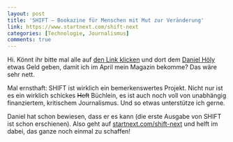 ```yaml
---
layout: post
title: 'SHIFT – Bookazine für Menschen mit Mut zur Veränderung'
link: https://www.startnext.com/shift-next
categories: [Technologie, Journalismus]
comments: true
---
```


Hi. Könnt ihr bitte mal alle auf [den Link klicken](https://www.startnext.com/shift-next) und dort dem [Daniel Höly](https://twitter.com/juicedaniel) etwas Geld geben, damit ich im April mein Magazin bekomme? Das wäre sehr nett.

Mal ernsthaft: SHIFT ist wirklich ein bemerkenswertes Projekt. Nicht nur ist es ein wirklich schickes <s>Heft</s> Büchlein, es ist auch noch voll von unabhängig finanziertem, kritischem Journalismus. Und so etwas unterstütze ich gerne.

Daniel hat schon bewiesen, dass er es kann (die erste Ausgabe von SHIFT ist schon erschienen). Also geht auf [startnext.com/shift-next](https://www.startnext.com/shift-next) und helft im dabei, das ganze noch einmal zu schaffen!